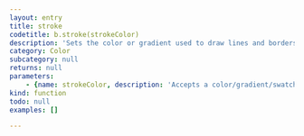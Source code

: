 ```yaml
---
layout: entry
title: stroke
codetitle: b.stroke(strokeColor)
description: 'Sets the color or gradient used to draw lines and borders around shapes.'
category: Color
subcategory: null
returns: null
parameters:
    - {name: strokeColor, description: 'Accepts a color/gradient/swatch or a string with the name of a color. Or values: C,M,Y,K / R,G,B / Grey', optional: false, type: [Color, Gradient, Swatch, Numbers]}
kind: function
todo: null
examples: []

---
```

